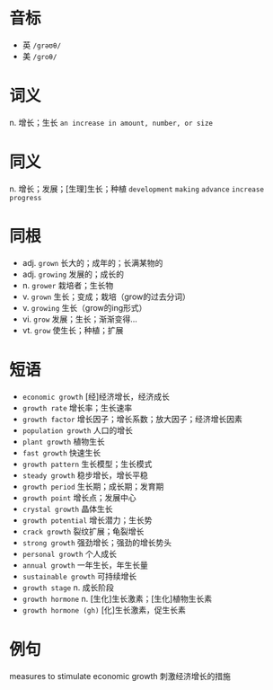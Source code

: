 # 音标

- 英 `/grəʊθ/`
- 美 `/ɡroθ/`

# 词义

n. 增长；生长
`an increase in amount, number, or size`

# 同义

n. 增长；发展；[生理]生长；种植
`development` `making` `advance` `increase` `progress`

# 同根

- adj. `grown` 长大的；成年的；长满某物的
- adj. `growing` 发展的；成长的
- n. `grower` 栽培者；生长物
- v. `grown` 生长；变成；栽培（grow的过去分词）
- v. `growing` 生长（grow的ing形式）
- vi. `grow` 发展；生长；渐渐变得…
- vt. `grow` 使生长；种植；扩展

# 短语

- `economic growth` [经]经济增长，经济成长
- `growth rate` 增长率；生长速率
- `growth factor` 增长因子；增长系数；放大因子；经济增长因素
- `population growth` 人口的增长
- `plant growth` 植物生长
- `fast growth` 快速生长
- `growth pattern` 生长模型；生长模式
- `steady growth` 稳步增长，增长平稳
- `growth period` 生长期；成长期；发育期
- `growth point` 增长点；发展中心
- `crystal growth` 晶体生长
- `growth potential` 增长潜力；生长势
- `crack growth` 裂纹扩展；龟裂增长
- `strong growth` 强劲增长；强劲的增长势头
- `personal growth` 个人成长
- `annual growth` 一年生长，年生长量
- `sustainable growth` 可持续增长
- `growth stage` n. 成长阶段
- `growth hormone` n. [生化]生长激素；[生化]植物生长素
- `growth hormone (gh)` [化]生长激素，促生长素

# 例句

measures to stimulate economic growth
刺激经济增长的措施


